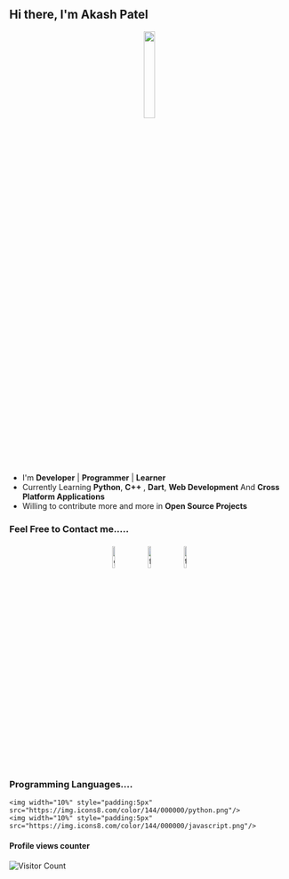 ## Hi there, I'm Akash Patel 

<p align="center">
<img width="20%" src="https://img.icons8.com/ios-filled/96/000000/programming.png"/>
</p>


- I'm **Developer** | **Programmer** | **Learner**
- Currently Learning **Python**, **C++** , **Dart**, **Web Development** And **Cross Platform Applications**
- Willing to contribute more and more in **Open Source Projects**


### Feel Free to Contact me.....

<p align="center">
	<a href="https://github.com/amsiam"><img alt="github" width="10%" style="padding:5px" src="https://img.icons8.com/clouds/100/000000/github.png"/></a>
<!-- 	<a href="https://www.linkedin.com/in/amsiam/"><img alt="linkedin" width="10%" style="padding:5px" src="https://img.icons8.com/clouds/100/000000/linkedin.png"/></a> -->
	<a href="https://www.facebook.com/bear.siam.7/"><img alt="facebook" width="10%" style="padding:5px" src="https://img.icons8.com/clouds/100/000000/facebook-new.png"/></a>
<!-- 	<a href="https://www.instagram.com/imakash3011/"><img alt="instagram" width="10%" style="padding:5px" src="https://img.icons8.com/clouds/100/000000/instagram.png"/></a> -->
	<a href="https://twitter.com/bearsiam"><img alt="twitter" width="10%" style="padding:5px" src="https://img.icons8.com/clouds/100/000000/twitter.png"/></a>
</p>

### Programming Languages....

<!-- <p align="center">
	<img width="10%" style="padding:5px" src="https://img.icons8.com/color/144/000000/java-coffee-cup-logo.png"/> -->
	<img width="10%" style="padding:5px" src="https://img.icons8.com/color/144/000000/python.png"/>
	<img width="10%" style="padding:5px" src="https://img.icons8.com/color/144/000000/javascript.png"/>
</p>

#### Profile views counter
![Visitor Count](https://profile-counter.glitch.me/{amsiam}/count.svg)





